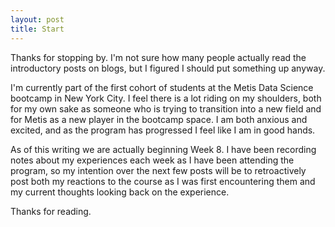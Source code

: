 ```yaml
---
layout: post
title: Start
---
```


Thanks for stopping by. I'm not sure how many people actually read the introductory posts on blogs, but I figured I should put something up anyway.

I'm currently part of the first cohort of students at the Metis Data Science bootcamp in New York City. I feel there is a lot riding on my shoulders, both for my own sake as someone who is trying to transition into a new field and for Metis as a new player in the bootcamp space. I am both anxious and excited, and as the program has progressed I feel like I am in good hands.

As of this writing we are actually beginning Week 8. I have been recording notes about my experiences each week as I have been attending the program, so my intention over the next few posts will be to retroactively post both my reactions to the course as I was first encountering them and my current thoughts looking back on the experience.

Thanks for reading.